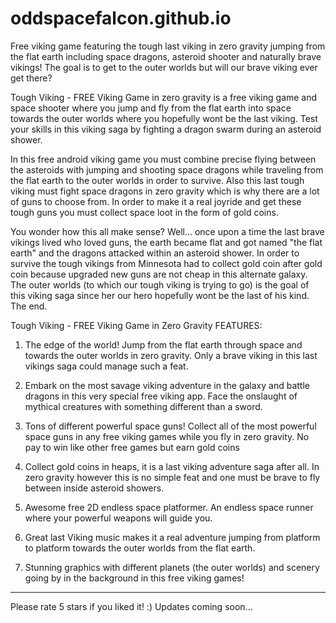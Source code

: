 # oddspacefalcon.github.io
Free viking game featuring the tough last viking in zero gravity jumping from the flat earth including space dragons, asteroid shooter and naturally brave vikings! The goal is to get to the outer worlds but will our brave viking ever get there?

Tough Viking - FREE Viking Game in zero gravity is a free viking game and space shooter where you  jump and fly from the flat earth into space towards the outer worlds where you hopefully wont be the last viking. Test your skills in this viking saga by fighting a dragon swarm during an asteroid shower. 

In this free android viking game you must combine precise flying between the asteroids with jumping and shooting space dragons while traveling from the flat earth to the outer worlds in order to survive. Also this last tough viking must fight space dragons in zero gravity which is why there are a lot of guns to choose from. In order to make it a real joyride and get these tough guns you must collect space loot in the form of gold coins. 

You wonder how this all make sense? Well... once upon a time the last brave vikings lived who loved guns, the earth became flat and got named "the flat earth" and the dragons attacked within an asteroid shower. In order to survive the tough vikings from Minnesota had to collect gold coin after gold coin because upgraded new guns are not cheap in this alternate galaxy. The outer worlds (to which our tough viking is trying to go) is the goal of this viking saga since her our hero hopefully wont be the last of his kind. The end.

Tough Viking - FREE Viking Game in Zero Gravity FEATURES:
1.  The edge of the world! Jump from the flat earth through space and towards the outer worlds in zero gravity. Only a brave viking in this last vikings saga could manage such a feat. 

2.  Embark on the most savage viking adventure in the galaxy and battle dragons in this very special free viking app. Face the onslaught of mythical creatures with something different than a sword.

3. Tons of different powerful space guns! Collect all of the most powerful space guns in any free viking games while you fly in zero gravity. No pay to win like other free games but earn gold coins 

4. Collect gold coins in heaps, it is a last viking adventure saga after all. In zero gravity however this is no simple feat and one must be brave to fly between inside asteroid showers.

5. Awesome free 2D endless space platformer. An endless space runner where your powerful weapons will guide you.

6. Great last Viking music makes it a real adventure jumping from platform to platform towards the outer worlds from the flat earth.

7. Stunning graphics with different planets (the outer worlds) and scenery going by in the background in this free viking games!


***
Please rate 5 stars if you liked it! :) 
Updates coming soon...
